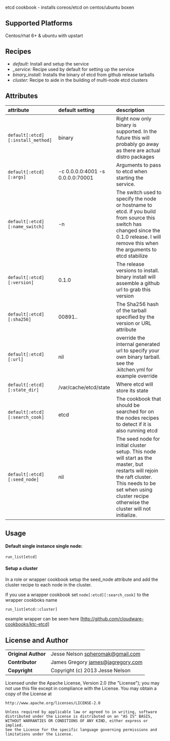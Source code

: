 etcd cookbook - installs coreos/etcd on centos/ubuntu boxen

## Supported Platforms
Centos/rhat 6+ & ubuntu with upstart

## Recipes
* *default:* Install and setup the service
* *_service:* Recipe used by default for setting up the service
* *binary_install:* Installs the binary of etcd from github release tarballs
* *cluster:* Recipe to aide in the building of multi-node etcd clusters

## Attributes

| attribute | default setting | description | 
|:---------------------------------|:---------------|:-----------------------------------------|
|`default[:etcd][:install_method]`| binary | Right now only binary is supported. In the future this will probably go away as there are actual distro packages |
|`default[:etcd][:args]`|  -c 0.0.0.0:4001 -s 0.0.0.0:70001 | Arguments to pass to etcd when starting the service. |
|`default[:etcd][:name_switch]`| -n | The switch used to specify the node or hostname to etcd. if you build from source this switch has changed since the 0.1.0 release. I will remove this when the arguments to etcd stabilize|
|`default[:etcd][:version]` | 0.1.0 | The release versions to install. binary install will assemble a github url to grab this version |
|`default[:etcd][:sha256]` | 00891.. | The Sha256 hash of the tarball specified by the version or URL attribute| 
|`default[:etcd][:url]` | nil |override the internal generated url to specify your own binary tarball. see the .kitchen.yml for example override |
|`default[:etcd][:state_dir]` | /var/cache/etcd/state | Where etcd will store its state | 
|`default[:etcd][:search_cook]`| etcd | The cookbook that should be searched for on the nodes recipes to detect if it is also running etcd |
|`default[:etcd][:seed_node]` | nil | The seed node for initial cluster setup. This node will start as the master, but restarts will rejoin the raft cluster. This needs to be set when using cluster recipe otherwise the cluster will not initialize.|


## Usage 

#### Default single instance single node:
````
run_list[etcd]
````

#### Setup a cluster
In a role or wrapper cookbook setup the seed_node attribute and add the cluster recipe to each node in the cluster.

If you use a wrapper cookbook set `node[:etcd][:search_cook]` to the wrapper cookboks name
````
run_list[etcd::cluster]
````

example wrapper can be seen here [http://github.com/cloudware-cookbooks/ktc-etcd]

## License and Author

|                      |                                          |
|:---------------------|:-----------------------------------------|
| **Original Author**  | Jesse Nelson <spheromak@gmail.com>       |
| **Contributor**      | James Gregory <james@jagregory.com>      |
| **Copyright**        | Copyright (c) 2013 Jesse Nelson          |

Licensed under the Apache License, Version 2.0 (the "License");
you may not use this file except in compliance with the License.
You may obtain a copy of the License at

    http://www.apache.org/licenses/LICENSE-2.0

    Unless required by applicable law or agreed to in writing, software
    distributed under the License is distributed on an "AS IS" BASIS,
    WITHOUT WARRANTIES OR CONDITIONS OF ANY KIND, either express or implied.
    See the License for the specific language governing permissions and
    limitations under the License.
